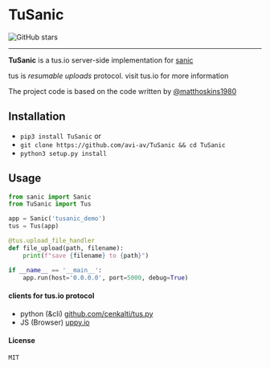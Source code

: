 # TuSanic

![GitHub stars](https://img.shields.io/github/stars/avi-av/TuSanic?style=social)

---

**TuSanic** is a tus.io server-side implementation for [sanic](https://sanicframework.org/)

tus is _resumable uploads_ protocol.
visit tus.io for more information

The project code is based on the code written by [@matthoskins1980](https://github.com/matthoskins1980/Flask-Tus)

## Installation

- `pip3 install TuSanic`
  or
- `git clone https://github.com/avi-av/TuSanic && cd TuSanic`
- `python3 setup.py install`

## Usage

```python
from sanic import Sanic
from TuSanic import Tus

app = Sanic('tusanic_demo')
tus = Tus(app)

@tus.upload_file_handler
def file_upload(path, filename):
    print(f"save {filename} to {path}")

if __name__ == '__main__':
    app.run(host='0.0.0.0', port=5000, debug=True)
```

#### clients for tus.io protocol

- python (&cli) [github.com/cenkalti/tus.py](https://github.com/cenkalti/tus.py)
- JS (Browser) [uppy.io](https://uppy.io/docs/tus/)

#### License

`MIT`
